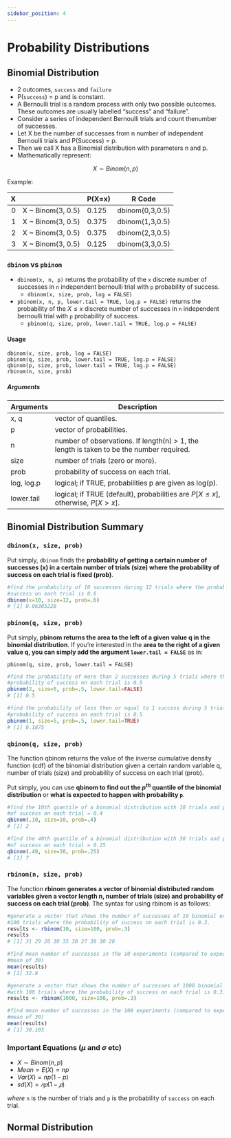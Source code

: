 ```yaml
---
sidebar_position: 4
---
```


# Probability Distributions

## Binomial Distribution
* 2 outcomes, `success` and `failure`
* P(`success`) = p and is constant.
* A Bernoulli trial is a random process with only two possible outcomes. These outcomes are usually labelled “success” and “failure”.  
* Consider a series of independent Bernoulli trials and count thenumber of successes.
* Let X be the number of successes from n number of independent Bernoulli trials and P(Success) = p.
* Then we call X has a Binomial distribution with parameters n and p. 
* Mathematically represent:  

$$
\begin{equation*}
    X \sim Binom(n, p)
\end{equation*}
$$

Example:  

|  X||P(X=x) | R Code |
|--:|:----:|:------|-----|
|  0|X ~ Binom(3, 0.5)|0.125  |dbinom(0,3,0.5)|
|  1|X ~ Binom(3, 0.5)|0.375  |dbinom(1,3,0.5)|
|  2|X ~ Binom(3, 0.5)|0.375  |dbinom(2,3,0.5)|
|  3|X ~ Binom(3, 0.5)|0.125  |dbinom(3,3,0.5)|  

### `dbinom` vs `pbinom` 
* `dbinom(x, n, p)` returns the probability of the `x` discrete number of successes in `n` independent bernoulli trial with `p` probability of success.
    * `dbinom(x, size, prob, log = FALSE)`
* `pbinom(x, n, p, lower.tail = TRUE, log.p = FALSE)` returns the probability of the $X \leq x$ discrete number of successes in `n` independent bernoulli trial with `p` probability of success.
    * `pbinom(q, size, prob, lower.tail = TRUE, log.p = FALSE)`  

#### Usage
`dbinom(x, size, prob, log = FALSE)`  
`pbinom(q, size, prob, lower.tail = TRUE, log.p = FALSE)`  
`qbinom(p, size, prob, lower.tail = TRUE, log.p = FALSE)`  
`rbinom(n, size, prob)`  

##### Arguments  

| Arguments | Description |
|-----------|-------------|
|x, q | vector of quantiles. |
| p	| vector of probabilities. |
| n	| number of observations. If length(n) > 1, the length is taken to be the number required. |
| size	| number of trials (zero or more). |
| prob	| probability of success on each trial. |
| log, log.p | logical; if TRUE, probabilities p are given as log(p). |
| lower.tail | logical; if TRUE (default), probabilities are $P[X \le x]$, otherwise, $P[X > x]$. |  

## Binomial Distribution Summary

### `dbinom(x, size, prob)`  

Put simply, `dbinom` finds the **probability of getting a certain number of successes (x) in a certain number of trials (size) where the probability of success on each trial is fixed (prob)**.  

``` R
#find the probability of 10 successes during 12 trials where the probability of
#success on each trial is 0.6
dbinom(x=10, size=12, prob=.6)
# [1] 0.06385228
```

### `pbinom(q, size, prob)`

Put simply, **pbinom returns the area to the left of a given value q in the binomial distribution**. If you’re interested in the **area to the right of a given value q, you can simply add the argument `lower.tail = FALSE`** as in:  

`pbinom(q, size, prob, lower.tail = FALSE)`

``` R
#find the probability of more than 2 successes during 5 trials where the
#probability of success on each trial is 0.5
pbinom(2, size=5, prob=.5, lower.tail=FALSE)
# [1] 0.5

#find the probability of less then or equal to 1 success during 5 trials where the
#probability of success on each trial is 0.5
pbinom(1, size=5, prob=.5, lower.tail=TRUE)
# [1] 0.1875
```

### `qbinom(q, size, prob)` 

The function qbinom returns the value of the inverse cumulative density function (cdf) of the binomial distribution given a certain random variable q, number of trials (size) and probability of success on each trial (prob).  

Put simply, you can use **qbinom to find out the $p^{th}$ quantile of the binomial distribution** or **what is expected to happen with probability `p`**.  

``` R
#find the 10th quantile of a binomial distribution with 10 trials and prob
#of success on each trial = 0.4
qbinom(.10, size=10, prob=.4)
# [1] 2

#find the 40th quantile of a binomial distribution with 30 trials and prob
#of success on each trial = 0.25
qbinom(.40, size=30, prob=.25)
# [1] 7
```

### `rbinom(n, size, prob)`  

The function **rbinom generates a vector of binomial distributed random variables given a vector length n, number of trials (size) and probability of success on each trial (prob)**. The syntax for using rbinom is as follows:  

``` R
#generate a vector that shows the number of successes of 10 binomial experiments with
#100 trials where the probability of success on each trial is 0.3.
results <- rbinom(10, size=100, prob=.3)
results
# [1] 31 29 28 30 35 30 27 39 30 28

#find mean number of successes in the 10 experiments (compared to expected
#mean of 30)
mean(results)
# [1] 32.8

#generate a vector that shows the number of successes of 1000 binomial experiments
#with 100 trials where the probability of success on each trial is 0.3.
results <- rbinom(1000, size=100, prob=.3)

#find mean number of successes in the 100 experiments (compared to expected
#mean of 30)
mean(results)
# [1] 30.105
```

### Important Equations ($\mu$ and $\sigma$ etc)

* $X \sim Binom(n, p)$ 
* $Mean = E(X) = np$ 
* $Var(X) = np(1-p)$
* $sd(X) = 𝑛𝑝(1 − 𝑝)$  

_where_ `n` is the number of trials and `p` is the probability of `success` on each trial.  


## Normal Distribution

## 
